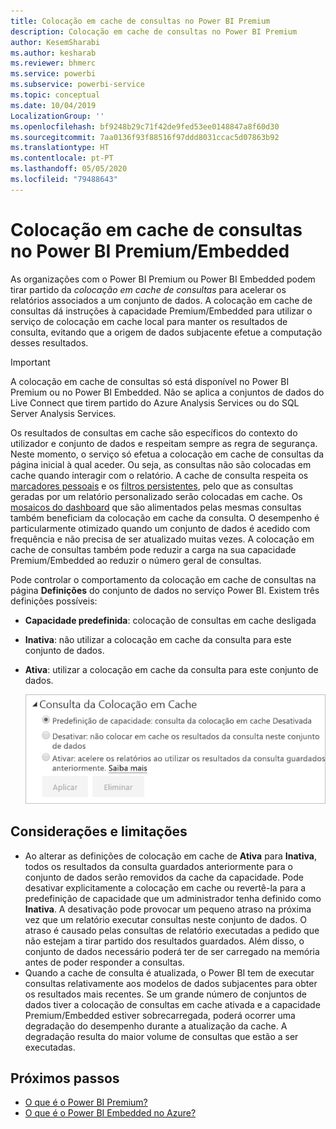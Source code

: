 ```yaml
---
title: Colocação em cache de consultas no Power BI Premium
description: Colocação em cache de consultas no Power BI Premium
author: KesemSharabi
ms.author: kesharab
ms.reviewer: bhmerc
ms.service: powerbi
ms.subservice: powerbi-service
ms.topic: conceptual
ms.date: 10/04/2019
LocalizationGroup: ''
ms.openlocfilehash: bf9248b29c71f42de9fed53ee0148847a8f60d30
ms.sourcegitcommit: 7aa0136f93f88516f97ddd8031ccac5d07863b92
ms.translationtype: HT
ms.contentlocale: pt-PT
ms.lasthandoff: 05/05/2020
ms.locfileid: "79488643"
---
```

# <a name="query-caching-in-power-bi-premiumembedded"></a>Colocação em cache de consultas no Power BI Premium/Embedded

As organizações com o Power BI Premium ou Power BI Embedded podem tirar partido da *colocação em cache de consultas* para acelerar os relatórios associados a um conjunto de dados. A colocação em cache de consultas dá instruções à capacidade Premium/Embedded para utilizar o serviço de colocação em cache local para manter os resultados de consulta, evitando que a origem de dados subjacente efetue a computação desses resultados.

> [!IMPORTANT]
> A colocação em cache de consultas só está disponível no Power BI Premium ou no Power BI Embedded. Não se aplica a conjuntos de dados do Live Connect que tirem partido do Azure Analysis Services ou do SQL Server Analysis Services.

Os resultados de consultas em cache são específicos do contexto do utilizador e conjunto de dados e respeitam sempre as regra de segurança. Neste momento, o serviço só efetua a colocação em cache de consultas da página inicial à qual aceder. Ou seja, as consultas não são colocadas em cache quando interagir com o relatório. A cache de consulta respeita os [marcadores pessoais](consumer/end-user-bookmarks.md#personal-bookmarks) e os [filtros persistentes](https://powerbi.microsoft.com/blog/announcing-persistent-filters-in-the-service/), pelo que as consultas geradas por um relatório personalizado serão colocadas em cache. Os [mosaicos do dashboard](service-dashboard-tiles.md) que são alimentados pelas mesmas consultas também beneficiam da colocação em cache da consulta. O desempenho é particularmente otimizado quando um conjunto de dados é acedido com frequência e não precisa de ser atualizado muitas vezes. A colocação em cache de consultas também pode reduzir a carga na sua capacidade Premium/Embedded ao reduzir o número geral de consultas.

Pode controlar o comportamento da colocação em cache de consultas na página **Definições** do conjunto de dados no serviço Power BI. Existem três definições possíveis:

- **Capacidade predefinida**: colocação de consultas em cache desligada
- **Inativa**: não utilizar a colocação em cache da consulta para este conjunto de dados.
- **Ativa**: utilizar a colocação em cache da consulta para este conjunto de dados.

    ![Caixa de diálogo da colocação em cache da consulta](media/power-bi-query-caching/power-bi-query-3-options.png)

## <a name="considerations-and-limitations"></a>Considerações e limitações

- Ao alterar as definições de colocação em cache de **Ativa** para **Inativa**, todos os resultados da consulta guardados anteriormente para o conjunto de dados serão removidos da cache da capacidade. Pode desativar explicitamente a colocação em cache ou revertê-la para a predefinição de capacidade que um administrador tenha definido como **Inativa**. A desativação pode provocar um pequeno atraso na próxima vez que um relatório executar consultas neste conjunto de dados. O atraso é causado pelas consultas de relatório executadas a pedido que não estejam a tirar partido dos resultados guardados. Além disso, o conjunto de dados necessário poderá ter de ser carregado na memória antes de poder responder a consultas.
- Quando a cache de consulta é atualizada, o Power BI tem de executar consultas relativamente aos modelos de dados subjacentes para obter os resultados mais recentes. Se um grande número de conjuntos de dados tiver a colocação de consultas em cache ativada e a capacidade Premium/Embedded estiver sobrecarregada, poderá ocorrer uma degradação do desempenho durante a atualização da cache. A degradação resulta do maior volume de consultas que estão a ser executadas.

## <a name="next-steps"></a>Próximos passos

* [O que é o Power BI Premium?](service-premium-what-is.md)
* [O que é o Power BI Embedded no Azure?](developer/embedded/azure-pbie-what-is-power-bi-embedded.md)
